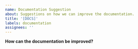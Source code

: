 ```yaml
---
name: Documentation Suggestion
about: Suggestions on how we can improve the documentation.
title: '[DOCS]'
labels: documentation
assignees: ''
---
```


**How can the documentation be improved?**
